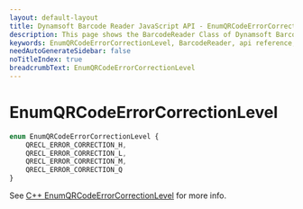 ```yaml
---
layout: default-layout
title: Dynamsoft Barcode Reader JavaScript API - EnumQRCodeErrorCorrectionLevel
description: This page shows the BarcodeReader Class of Dynamsoft Barcode Reader JavaScript SDK.
keywords: EnumQRCodeErrorCorrectionLevel, BarcodeReader, api reference, javascript, js
needAutoGenerateSidebar: false
noTitleIndex: true
breadcrumbText: EnumQRCodeErrorCorrectionLevel
---
```



# EnumQRCodeErrorCorrectionLevel

```ts
enum EnumQRCodeErrorCorrectionLevel { 
    QRECL_ERROR_CORRECTION_H, 
    QRECL_ERROR_CORRECTION_L, 
    QRECL_ERROR_CORRECTION_M, 
    QRECL_ERROR_CORRECTION_Q 
}
```

See [C++ EnumQRCodeErrorCorrectionLevel](https://www.dynamsoft.com/barcode-reader/parameters/enum/other-enums.html?ver=latest#qrcodeerrorcorrectionlevel) for more info.